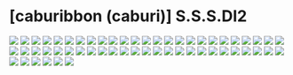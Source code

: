 # [caburibbon (caburi)] S.S.S.DI2
![](../img/8/00000001.jpg)
![](../img/8/00000002.jpg)
![](../img/8/00000003.jpg)
![](../img/8/00000004.jpg)
![](../img/8/00000005.jpg)
![](../img/8/00000006.jpg)
![](../img/8/00000007.jpg)
![](../img/8/00000008.jpg)
![](../img/8/00000009.jpg)
![](../img/8/00000010.jpg)
![](../img/8/00000011.jpg)
![](../img/8/00000012.jpg)
![](../img/8/00000013.jpg)
![](../img/8/00000014.jpg)
![](../img/8/00000015.jpg)
![](../img/8/00000016.jpg)
![](../img/8/00000017.jpg)
![](../img/8/00000018.jpg)
![](../img/8/00000019.jpg)
![](../img/8/00000020.jpg)
![](../img/8/00000021.jpg)
![](../img/8/00000022.jpg)
![](../img/8/00000023.jpg)
![](../img/8/00000024.jpg)
![](../img/8/00000025.jpg)
![](../img/8/00000026.jpg)
![](../img/8/00000027.jpg)
![](../img/8/00000028.jpg)
![](../img/8/00000029.jpg)
![](../img/8/00000030.jpg)
![](../img/8/00000031.jpg)
![](../img/8/00000032.jpg)
![](../img/8/00000033.jpg)
![](../img/8/00000034.jpg)
![](../img/8/00000035.jpg)
![](../img/8/00000036.jpg)
![](../img/8/00000037.jpg)
![](../img/8/00000038.jpg)
![](../img/8/00000039.jpg)
![](../img/8/00000040.jpg)
![](../img/8/00000041.jpg)
![](../img/8/00000042.jpg)
![](../img/8/00000043.jpg)
![](../img/8/00000044.jpg)
![](../img/8/00000045.jpg)
![](../img/8/00000046.jpg)
![](../img/8/00000047.jpg)
![](../img/8/00000048.jpg)
![](../img/8/00000049.jpg)
![](../img/8/00000050.jpg)
![](../img/8/00000051.jpg)
![](../img/8/00000052.jpg)
![](../img/8/00000053.jpg)
![](../img/8/00000054.jpg)
![](../img/8/00000055.jpg)
![](../img/8/00000056.jpg)
